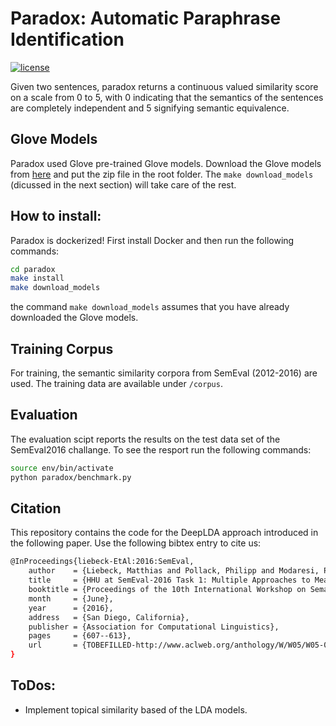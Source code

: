 # Paradox: Automatic Paraphrase Identification

[![license](https://img.shields.io/github/license/mashape/apistatus.svg?maxAge=2592000)](https://github.com/pasmod/paradox/blob/master/License.md)

Given two sentences, paradox returns a continuous valued similarity score
on a scale from 0 to 5, with 0 indicating that the semantics of the sentences are completely
independent and 5 signifying semantic equivalence.

## Glove Models
Paradox used Glove pre-trained Glove models. Download the Glove models from [here](http://nlp.stanford.edu/data/glove.6B.zip) and put the zip file in the root folder. The ```make download_models``` (dicussed in the next section) will take care of the rest. 

## How to install:
Paradox is dockerized! First install Docker and then run the following commands:
```bash
cd paradox
make install
make download_models
```
the command ```make download_models``` assumes that you have already downloaded the Glove models.


## Training Corpus
For training, the semantic similarity corpora from SemEval (2012-2016) are used. The training data
are available under ```/corpus```.


## Evaluation
The evaluation scipt reports the results on the test data set of the SemEval2016 challange. To see
the resport run the following commands:
```bash
source env/bin/activate
python paradox/benchmark.py
```

## Citation
This repository contains the code for the DeepLDA approach introduced in the following paper. Use the following bibtex entry to cite us:
``` bash
@InProceedings{liebeck-EtAl:2016:SemEval,
    author    = {Liebeck, Matthias and Pollack, Philipp and Modaresi, Pashutan and Conrad, Stefan},
    title     = {HHU at SemEval-2016 Task 1: Multiple Approaches to Measuring Semantic Textual Similarity},
    booktitle = {Proceedings of the 10th International Workshop on Semantic Evaluation (SemEval-2016)},
    month     = {June},
    year      = {2016},
    address   = {San Diego, California},
    publisher = {Association for Computational Linguistics},
    pages     = {607--613},
    url       = {TOBEFILLED-http://www.aclweb.org/anthology/W/W05/W05-0292}
}
```

## ToDos:
- Implement topical similarity based of the LDA models.

